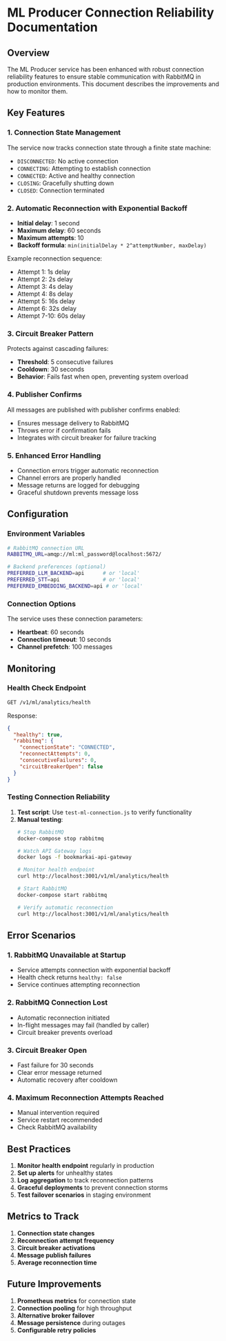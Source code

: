 # ML Producer Connection Reliability Documentation

## Overview

The ML Producer service has been enhanced with robust connection reliability features to ensure stable communication with RabbitMQ in production environments. This document describes the improvements and how to monitor them.

## Key Features

### 1. Connection State Management

The service now tracks connection state through a finite state machine:
- `DISCONNECTED`: No active connection
- `CONNECTING`: Attempting to establish connection
- `CONNECTED`: Active and healthy connection
- `CLOSING`: Gracefully shutting down
- `CLOSED`: Connection terminated

### 2. Automatic Reconnection with Exponential Backoff

- **Initial delay**: 1 second
- **Maximum delay**: 60 seconds
- **Maximum attempts**: 10
- **Backoff formula**: `min(initialDelay * 2^attemptNumber, maxDelay)`

Example reconnection sequence:
- Attempt 1: 1s delay
- Attempt 2: 2s delay
- Attempt 3: 4s delay
- Attempt 4: 8s delay
- Attempt 5: 16s delay
- Attempt 6: 32s delay
- Attempt 7-10: 60s delay

### 3. Circuit Breaker Pattern

Protects against cascading failures:
- **Threshold**: 5 consecutive failures
- **Cooldown**: 30 seconds
- **Behavior**: Fails fast when open, preventing system overload

### 4. Publisher Confirms

All messages are published with publisher confirms enabled:
- Ensures message delivery to RabbitMQ
- Throws error if confirmation fails
- Integrates with circuit breaker for failure tracking

### 5. Enhanced Error Handling

- Connection errors trigger automatic reconnection
- Channel errors are properly handled
- Message returns are logged for debugging
- Graceful shutdown prevents message loss

## Configuration

### Environment Variables

```bash
# RabbitMQ connection URL
RABBITMQ_URL=amqp://ml:ml_password@localhost:5672/

# Backend preferences (optional)
PREFERRED_LLM_BACKEND=api      # or 'local'
PREFERRED_STT=api              # or 'local'
PREFERRED_EMBEDDING_BACKEND=api # or 'local'
```

### Connection Options

The service uses these connection parameters:
- **Heartbeat**: 60 seconds
- **Connection timeout**: 10 seconds
- **Channel prefetch**: 100 messages

## Monitoring

### Health Check Endpoint

```bash
GET /v1/ml/analytics/health
```

Response:
```json
{
  "healthy": true,
  "rabbitmq": {
    "connectionState": "CONNECTED",
    "reconnectAttempts": 0,
    "consecutiveFailures": 0,
    "circuitBreakerOpen": false
  }
}
```

### Testing Connection Reliability

1. **Test script**: Use `test-ml-connection.js` to verify functionality
2. **Manual testing**:
   ```bash
   # Stop RabbitMQ
   docker-compose stop rabbitmq
   
   # Watch API Gateway logs
   docker logs -f bookmarkai-api-gateway
   
   # Monitor health endpoint
   curl http://localhost:3001/v1/ml/analytics/health
   
   # Start RabbitMQ
   docker-compose start rabbitmq
   
   # Verify automatic reconnection
   curl http://localhost:3001/v1/ml/analytics/health
   ```

## Error Scenarios

### 1. RabbitMQ Unavailable at Startup
- Service attempts connection with exponential backoff
- Health check returns `healthy: false`
- Service continues attempting reconnection

### 2. RabbitMQ Connection Lost
- Automatic reconnection initiated
- In-flight messages may fail (handled by caller)
- Circuit breaker prevents overload

### 3. Circuit Breaker Open
- Fast failure for 30 seconds
- Clear error message returned
- Automatic recovery after cooldown

### 4. Maximum Reconnection Attempts Reached
- Manual intervention required
- Service restart recommended
- Check RabbitMQ availability

## Best Practices

1. **Monitor health endpoint** regularly in production
2. **Set up alerts** for unhealthy states
3. **Log aggregation** to track reconnection patterns
4. **Graceful deployments** to prevent connection storms
5. **Test failover scenarios** in staging environment

## Metrics to Track

1. **Connection state changes**
2. **Reconnection attempt frequency**
3. **Circuit breaker activations**
4. **Message publish failures**
5. **Average reconnection time**

## Future Improvements

1. **Prometheus metrics** for connection state
2. **Connection pooling** for high throughput
3. **Alternative broker failover**
4. **Message persistence** during outages
5. **Configurable retry policies**